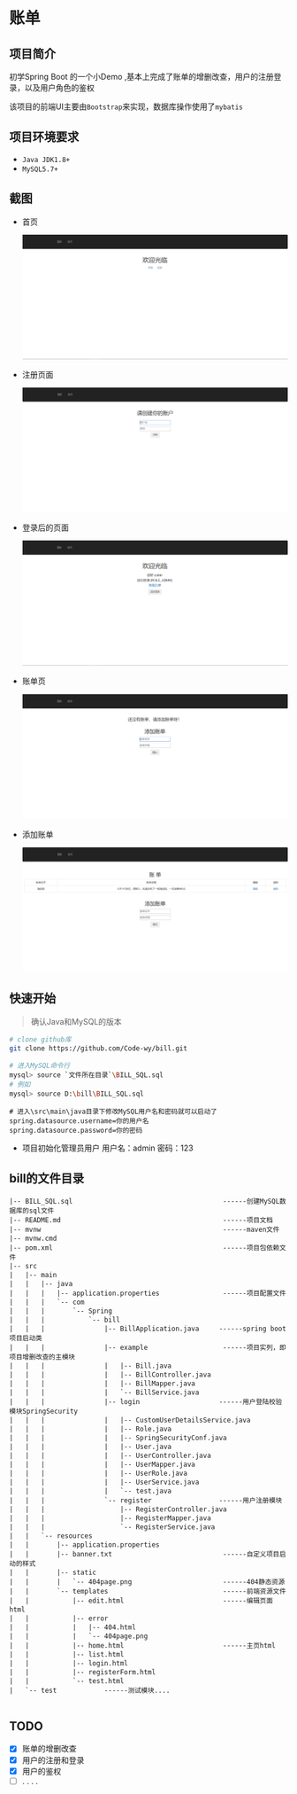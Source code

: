 # 账单
## 项目简介

初学Spring Boot 的一个小Demo ,基本上完成了账单的增删改查，用户的注册登录，以及用户角色的鉴权

该项目的前端UI主要由`Bootstrap`来实现，数据库操作使用了`mybatis `

## 项目环境要求

+ `Java JDK1.8+`
+ `MySQL5.7+`

## 截图

+ 首页

  ![首页](/img/1.png)

+ 注册页面

  ![注册页](/img/2.png)

+ 登录后的页面

  ![登录后](/img/3.png)

+ 账单页

  ![账单](/img/4.png)

+ 添加账单

  ![添加](/img/5.png)

## 快速开始

> 确认Java和MySQL的版本

```bash
# clone github库
git clone https://github.com/Code-wy/bill.git
```

```bash
# 进入MySQL命令行
mysql> source `文件所在目录`\BILL_SQL.sql
# 例如
mysql> source D:\bill\BILL_SQL.sql
```

```properties
# 进入\src\main\java目录下修改MySQL用户名和密码就可以启动了
spring.datasource.username=你的用户名
spring.datasource.password=你的密码
```

+ 项目初始化管理员用户	用户名：admin	密码：123

## bill的文件目录

```
|-- BILL_SQL.sql    								  ------创建MySQL数据库的sql文件
|-- README.md       								  ------项目文档
|-- mvnw											  ------maven文件
|-- mvnw.cmd
|-- pom.xml											  ------项目包依赖文件
|-- src
|   |-- main
|   |   |-- java
|   |   |   |-- application.properties    			  ------项目配置文件
|   |   |   `-- com
|   |   |       `-- Spring
|   |   |           `-- bill
|   |   |               |-- BillApplication.java     ------spring boot项目启动类
|   |   |               |-- example					  ------项目实列，即项目增删改查的主模块
|   |   |               |   |-- Bill.java
|   |   |               |   |-- BillController.java
|   |   |               |   |-- BillMapper.java
|   |   |               |   `-- BillService.java
|   |   |               |-- login                    ------用户登陆校验模块SpringSecurity
|   |   |               |   |-- CustomUserDetailsService.java
|   |   |               |   |-- Role.java
|   |   |               |   |-- SpringSecurityConf.java
|   |   |               |   |-- User.java
|   |   |               |   |-- UserController.java
|   |   |               |   |-- UserMapper.java
|   |   |               |   |-- UserRole.java
|   |   |               |   |-- UserService.java
|   |   |               |   `-- test.java
|   |   |               `-- register				 ------用户注册模块
|   |   |                   |-- RegisterController.java
|   |   |                   |-- RegisterMapper.java
|   |   |                   `-- RegisterService.java
|   |   `-- resources
|   |       |-- application.properties
|   |       |-- banner.txt							  ------自定义项目启动的样式
|   |       |-- static
|   |       |   `-- 404page.png						  ------404静态资源
|   |       `-- templates							  ------前端资源文件
|   |           |-- edit.html						  ------编辑页面html
|   |           |-- error				
|   |           |   |-- 404.html
|   |           |   `-- 404page.png
|   |           |-- home.html						  ------主页html
|   |           |-- list.html			
|   |           |-- login.html
|   |           |-- registerForm.html
|   |           `-- test.html
|   `-- test			------测试模块....


```

## TODO

- [x] 账单的增删改查
- [x] 用户的注册和登录
- [x] 用户的鉴权
- [ ] . . . .
